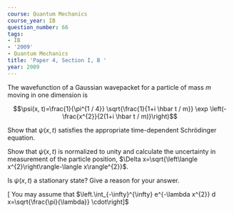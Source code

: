 ```yaml
---
course: Quantum Mechanics
course_year: IB
question_number: 66
tags:
- IB
- '2009'
- Quantum Mechanics
title: 'Paper 4, Section I, B '
year: 2009
---
```




The wavefunction of a Gaussian wavepacket for a particle of mass $m$ moving in one dimension is

$$\psi(x, t)=\frac{1}{\pi^{1 / 4}} \sqrt{\frac{1}{1+i \hbar t / m}} \exp \left(-\frac{x^{2}}{2(1+i \hbar t / m)}\right)$$

Show that $\psi(x, t)$ satisfies the appropriate time-dependent Schrödinger equation.

Show that $\psi(x, t)$ is normalized to unity and calculate the uncertainty in measurement of the particle position, $\Delta x=\sqrt{\left\langle x^{2}\right\rangle-\langle x\rangle^{2}}$.

Is $\psi(x, t)$ a stationary state? Give a reason for your answer.

$\left[\right.$ You may assume that $\left.\int_{-\infty}^{\infty} e^{-\lambda x^{2}} d x=\sqrt{\frac{\pi}{\lambda}} \cdot\right]$